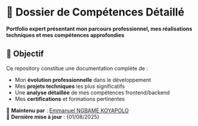 # 📂 Dossier de Compétences Détaillé  

**Portfolio expert présentant mon parcours professionnel, mes réalisations techniques et mes compétences approfondies**  

## 🎯 Objectif  
Ce repository constitue une documentation complète de :  
- Mon **évolution professionnelle** dans le développement  
- Mes **projets techniques** les plus significatifs  
- Une **analyse détaillée** de mes compétences frontend/backend  
- Mes **certifications** et formations pertinentes  


💼 **Maintenu par** : [Emmanuel NGBAME KOYAPOLO](https://www.linkedin.com/in/emmanuel-ngbame-04b33b1b7/)  
📅 **Dernière mise à jour** : {01/08/2025}  
```
